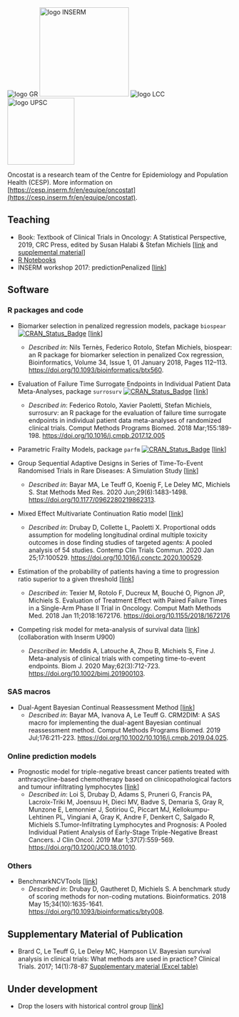
<img src="https://www.gustaveroussy.fr/sites/all/themes/gustave_roussy/logo.png" alt="logo GR">
<img src="https://www.inserm.fr/themes/inserm/logo.png" alt="logo INSERM" width="200px">
<img src="https://www.ligue-cancer.net/sites/all/themes/ligue/logo.png" alt="logo LCC">
<img src="https://hal.archives-ouvertes.fr/UNIV-PARIS-SACLAY/public/logo_UP_saclay_final.png" alt="logo UPSC" width="150px">

Oncostat is a research team of the Centre for Epidemiology and Population Health (CESP). More information on  [https://cesp.inserm.fr/en/equipe/oncostat](https://cesp.inserm.fr/en/equipe/oncostat).

## Teaching

 + Book: Textbook of Clinical Trials in Oncology: A Statistical Perspective, 2019, CRC Press, edited by Susan Halabi & Stefan Michiels [[link]( https://www.routledge.com/Textbook-of-Clinical-Trials-in-Oncology-A-Statistical-Perspective/Halabi-Michiels/p/book/9781138083776) and [supplemental material](https://www.routledge.com/downloads/K34556/stat%20code%20book%20halabi%20michiels.zip)]
 + [R Notebooks](https://github.com/Oncostat/R_notebooks)
 + INSERM workshop 2017: predictionPenalized [[link](https://github.com/Oncostat/predictionPenalized)]


## Software

### R packages and code

 + Biomarker selection in penalized regression models, package `biospear` [![CRAN_Status_Badge](https://www.r-pkg.org/badges/version/biospear)](https://cran.r-project.org/package=biospear) [[link](https://github.com/Oncostat/biospear)]
   + *Described in*: Nils Ternès, Federico Rotolo, Stefan Michiels, biospear: an R package for biomarker selection in penalized Cox regression, Bioinformatics, Volume 34, Issue 1, 01 January 2018, Pages 112–113. https://doi.org/10.1093/bioinformatics/btx560.
 + Evaluation of Failure Time Surrogate Endpoints in Individual Patient Data Meta-Analyses, package `surrosurv` [![CRAN_Status_Badge](https://www.r-pkg.org/badges/version/surrosurv)](https://cran.r-project.org/package=surrosurv) [[link](https://github.com/Oncostat/surrosurv)]
   + *Described in*: Federico Rotolo, Xavier Paoletti, Stefan Michiels, surrosurv: an R package for the evaluation of failure time surrogate endpoints in individual patient data meta-analyses of randomized clinical trials. Comput Methods Programs Biomed. 2018 Mar;155:189-198. https://doi.org/10.1016/j.cmpb.2017.12.005   
 + Parametric Frailty Models, package `parfm` [![CRAN_Status_Badge](https://www.r-pkg.org/badges/version/parfm)](https://cran.r-project.org/package=parfm) [[link](https://github.com/Oncostat/parfm)]
 + Group Sequential Adaptive Designs in Series of Time-To-Event Randomised Trials in Rare Diseases: A Simulation Study [[link](https://github.com/Oncostat/Group-sequential-adaptive-designs-in-series-of-time-to-event-randomized-trials-in-rare-diseases)]
    + *Described in*: Bayar MA, Le Teuff G, Koenig F, Le Deley MC, Michiels S. Stat Methods Med Res. 2020 Jun;29(6):1483-1498. https://doi.org/10.1177/0962280219862313.
 + Mixed Effect Multivariate Continuation Ratio model [[link](https://github.com/Oncostat/POP1)]
    + *Described in*: Drubay D, Collette L, Paoletti X. Proportional odds assumption for modeling longitudinal ordinal multiple toxicity outcomes in dose finding studies of targeted agents: A pooled analysis of 54 studies. Contemp Clin Trials Commun. 2020 Jan 25;17:100529. https://doi.org/10.1016/j.conctc.2020.100529.
 + Estimation of the probability of patients having a time to progression ratio superior to a given threshold [[link](https://github.com/Oncostat/TTPratio)]
    + *Described in*: Texier M, Rotolo F, Ducreux M, Bouché O, Pignon JP, Michiels S. Evaluation of Treatment Effect with Paired Failure Times in a Single-Arm Phase II Trial in Oncology. Comput Math Methods Med. 2018 Jan 11;2018:1672176. https://doi.org/10.1155/2018/1672176

 + Competing risk model for meta-analysis of survival data [[link](https://github.com/AMeddis/Meta-analysis-for-competing-risk)] (collaboration with Inserm U900)
    + *Described in*: Meddis A, Latouche A, Zhou B, Michiels S, Fine J. Meta-analysis of clinical trials with competing time-to-event endpoints. Biom J. 2020 May;62(3):712-723. https://doi.org/10.1002/bimj.201900103.

 
### SAS macros
 + Dual-Agent Bayesian Continual Reassessment Method [[link](https://github.com/Oncostat/CRM2dim)]
    + *Described in*: Bayar MA, Ivanova A, Le Teuff G. CRM2DIM: A SAS macro for implementing the dual-agent Bayesian continual reassessment method. Comput Methods Programs Biomed. 2019 Jul;176:211-223. https://doi.org/10.1002/10.1016/j.cmpb.2019.04.025.


### Online prediction models
 + Prognostic model for triple-negative breast cancer patients treated with anthracycline-based chemotherapy based on clinicopathological factors and tumour infiltrating lymphocytes [[link](https://github.com/Oncostat/PrognosTILs)]
    + *Described in*: Loi S, Drubay D, Adams S, Pruneri G, Francis PA, Lacroix-Triki M, Joensuu H, Dieci MV, Badve S, Demaria S, Gray R, Munzone E, Lemonnier J, Sotiriou C, Piccart MJ, Kellokumpu-Lehtinen PL, Vingiani A, Gray K, Andre F, Denkert C, Salgado R, Michiels S.Tumor-Infiltrating Lymphocytes and Prognosis: A Pooled Individual Patient Analysis of Early-Stage Triple-Negative Breast Cancers. J Clin Oncol. 2019 Mar 1;37(7):559-569. https://doi.org/10.1200/JCO.18.01010.

### Others
 + BenchmarkNCVTools [[link](https://github.com/Oncostat/BenchmarkNCVTools)]
    + *Described in*: Drubay D, Gautheret D, Michiels S. A benchmark study of scoring methods for non-coding mutations. Bioinformatics. 2018 May 15;34(10):1635-1641. https://doi.org/10.1093/bioinformatics/bty008.

## Supplementary Material of Publication
+ Brard C, Le Teuff G, Le Deley MC, Hampson LV. Bayesian survival analysis in clinical trials: What methods are used in practice? Clinical Trials. 2017; 14(1):78-87 [Supplementary material (Excel table)](https://www.gustaveroussy.fr/sites/default/files/article_ct-16-0032-r1_supplementary_material.xlsx)

## Under development 

 + Drop the losers with historical control group [[link](https://github.com/Oncostat/DTLHC)]


